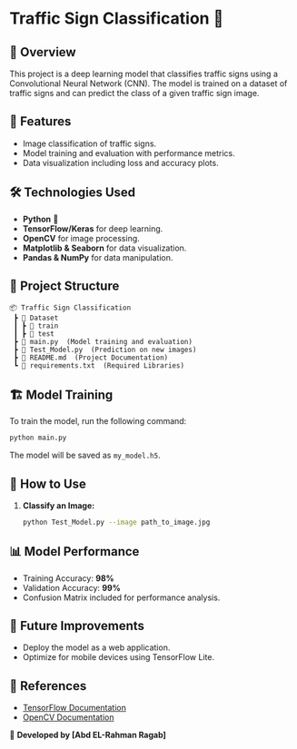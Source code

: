 # Traffic Sign Classification 🚦

## 📌 Overview
This project is a deep learning model that classifies traffic signs using a Convolutional Neural Network (CNN). The model is trained on a dataset of traffic signs and can predict the class of a given traffic sign image.

## 🔧 Features
- Image classification of traffic signs.
- Model training and evaluation with performance metrics.
- Data visualization including loss and accuracy plots.

## 🛠 Technologies Used
- **Python** 🐍
- **TensorFlow/Keras** for deep learning.
- **OpenCV** for image processing.
- **Matplotlib & Seaborn** for data visualization.
- **Pandas & NumPy** for data manipulation.

## 📂 Project Structure
```
📦 Traffic Sign Classification
 ┣ 📂 Dataset
 ┃ ┣ 📂 train
 ┃ ┣ 📂 test
 ┣ 📜 main.py  (Model training and evaluation)
 ┣ 📜 Test_Model.py  (Prediction on new images)
 ┣ 📜 README.md  (Project Documentation)
 ┗ 📜 requirements.txt  (Required Libraries)
```

## 🏗 Model Training
To train the model, run the following command:
```bash
python main.py
```
The model will be saved as `my_model.h5`.

## 🚀 How to Use
1. **Classify an Image:**
   ```bash
   python Test_Model.py --image path_to_image.jpg
   ```

## 📊 Model Performance
- Training Accuracy: **98%**
- Validation Accuracy: **99%**
- Confusion Matrix included for performance analysis.

## 📌 Future Improvements
- Deploy the model as a web application.
- Optimize for mobile devices using TensorFlow Lite.

## 🔗 References
- [TensorFlow Documentation](https://www.tensorflow.org/)
- [OpenCV Documentation](https://opencv.org/)

🚀 **Developed by [Abd EL-Rahman Ragab]**

